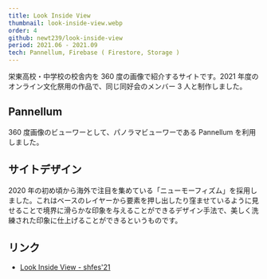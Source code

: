 ```yaml
---
title: Look Inside View
thumbnail: look-inside-view.webp
order: 4
github: newt239/look-inside-view
period: 2021.06 - 2021.09
tech: Pannellum, Firebase ( Firestore, Storage )
---
```


栄東高校・中学校の校舎内を 360 度の画像で紹介するサイトです。2021 年度のオンライン文化祭用の作品で、同じ同好会のメンバー 3 人と制作しました。

<!--more-->

## Pannellum

360 度画像のビューワーとして、パノラマビューワーである Pannellum を利用しました。

## サイトデザイン

2020 年の初め頃から海外で注目を集めている「ニューモーフィズム」を採用しました。これはベースのレイヤーから要素を押し出したり窪ませているように見せることで境界に滑らかな印象を与えることができるデザイン手法で、美しく洗練された印象に仕上げることができるというものです。

## リンク

- <a href="https://look-inside-view.web.app/" target="_blank">Look Inside View - shfes'21</a>

